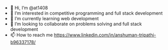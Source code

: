 - 👋 Hi, I’m @at1408
- 👀 I’m interested in competitive programming and full stack development
- 🌱 I’m currently learning web development
- 💞️ I’m looking to collaborate on problems solving and full stack development 
- 📫 How to reach me https://www.linkedin.com/in/anshuman-tripathi-b96337178/

<!---
at1408/at1408 is a ✨ special ✨ repository because its `README.md` (this file) appears on your GitHub profile.
You can click the Preview link to take a look at your changes.
--->
